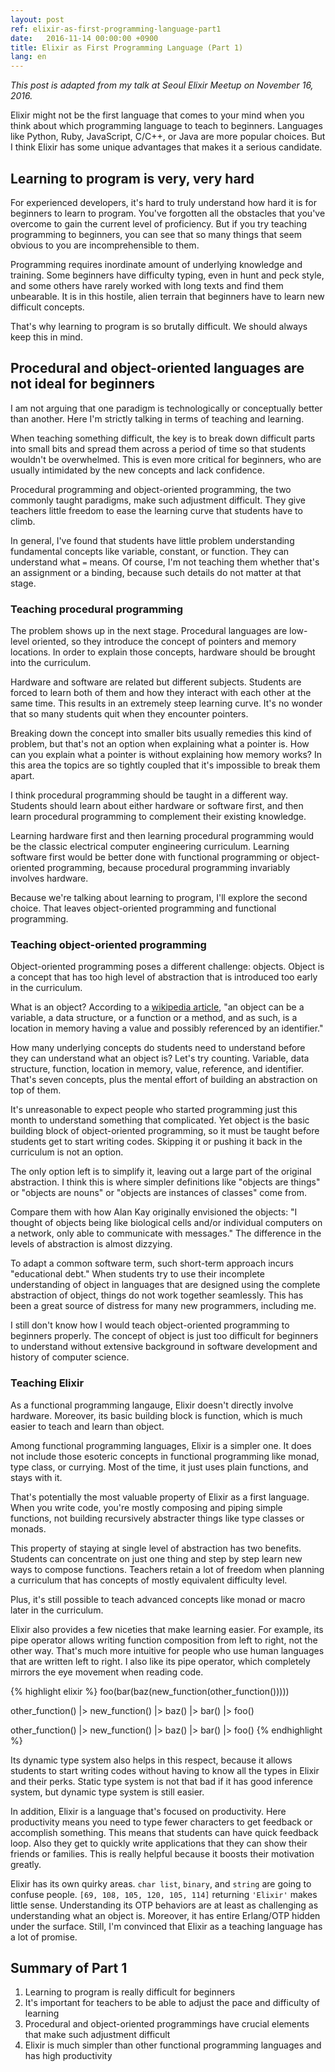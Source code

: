 ```yaml
---
layout: post
ref: elixir-as-first-programming-language-part1
date:   2016-11-14 00:00:00 +0900
title: Elixir as First Programming Language (Part 1)
lang: en
---
```


*This post is adapted from my talk at Seoul Elixir Meetup on November 16, 2016.*

Elixir might not be the first language that comes to your mind when you think about which programming language to teach to beginners. Languages like Python, Ruby, JavaScript, C/C++, or Java are more popular choices. But I think Elixir has some unique advantages that makes it a serious candidate.

## Learning to program is very, very hard

For experienced developers, it's hard to truly understand  how hard it is for beginners to learn to program. You've  forgotten all the obstacles that you've overcome to gain the current level of proficiency. But if you try teaching programming to beginners, you can see that so many things that seem obvious to you are incomprehensible to them.

Programming requires inordinate amount of underlying knowledge and training. Some beginners have difficulty typing, even in hunt and peck style, and some others have rarely worked with long texts and find them unbearable. It is in this hostile, alien terrain that beginners have to learn new difficult concepts.

That's why learning to program is so brutally difficult. We should always keep this in mind.

## Procedural and object-oriented languages are not ideal for beginners

I am not arguing that one paradigm is technologically or conceptually better than another. Here I'm strictly talking in terms of teaching and learning.

When teaching something difficult, the key is to break down difficult parts into small bits and spread them across a period of time so that students wouldn't be overwhelmed. This is even more critical for beginners, who are usually intimidated by the new concepts and lack confidence. 

Procedural programming and object-oriented programming, the two commonly taught paradigms, make such adjustment difficult. They give teachers little freedom to ease the learning curve that students have to climb.

In general, I've found that students have little problem understanding fundamental concepts like variable, constant, or function. They can understand what `=` means. Of course, I'm not teaching them whether that's an assignment or a binding, because such details do not matter at that stage.

### Teaching procedural programming

The problem shows up in the next stage. Procedural languages are low-level oriented, so they introduce the concept of pointers and memory locations. In order to explain those concepts, hardware should be brought into the curriculum. 

Hardware and software are related but different subjects. Students are forced to learn both of them and how they interact with each other at the same time. This results in an extremely steep learning curve. It's no wonder that so many students quit when they encounter pointers.

Breaking down the concept into smaller bits usually remedies this kind of problem, but that's not an option when explaining what a pointer is. How can you explain what a pointer is without explaining how memory works? In this area the topics are so tightly coupled that it's impossible to break them apart.

I think procedural programming should be taught in a different way. Students should learn about either hardware or software first, and then learn procedural programming to complement their existing knowledge. 

Learning hardware first and then learning procedural programming would be the classic electrical computer engineering curriculum. Learning software first would be better done with functional programming or object-oriented programming, because procedural programming invariably involves hardware.

Because we're talking about learning to program, I'll explore the second choice. That leaves object-oriented programming and functional programming.

### Teaching object-oriented programming

Object-oriented programming poses a different challenge: objects. Object is a concept that has too high level of abstraction that is introduced too early in the curriculum. 

What is an object? According to a [wikipedia article](https://www.wikiwand.com/en/Object_(computer_science)), "an object can be a variable, a data structure, or a function or a method, and as such, is a location in memory having a value and possibly referenced by an identifier."

How many underlying concepts do students need to understand before they can understand what an object is? Let's try counting. Variable, data structure, function, location in memory, value, reference, and identifier. That's seven concepts, plus the mental effort of building an abstraction on top of them. 

It's unreasonable to expect people who started programming just this month to understand something that complicated. Yet object is the basic building block of object-oriented programming, so it must be taught before students get to start writing codes. Skipping it or pushing it back in the curriculum is not an option.

The only option left is to simplify it, leaving out a large part of the original abstraction. I think this is where simpler definitions like "objects are things" or "objects are nouns" or "objects are instances of classes" come from.

Compare them with how Alan Kay originally envisioned the objects: "I thought of objects being like biological cells and/or individual computers on a network, only able to communicate with messages." The difference in the levels of abstraction is almost dizzying.

To adapt a common software term, such short-term approach incurs "educational debt." When students try to use their incomplete understanding of object in languages that are designed using the complete abstraction of object, things do not work together seamlessly. This has been a great source of distress for many new programmers, including me.

I still don't know how I would teach object-oriented programming to beginners properly. The concept of object is just too difficult for beginners to understand without extensive background in software development and history of computer science. 

### Teaching Elixir

As a functional programming langauge, Elixir doesn't directly involve hardware. Moreover, its basic building block is function, which is much easier to teach and learn than object. 

Among functional programming languages, Elixir is a simpler one. It does not include those esoteric concepts in functional programming like monad, type class, or currying. Most of the time, it just uses plain functions, and stays with it.

That's potentially the most valuable property of Elixir as a first language. When you write code, you're mostly composing and piping simple functions, not building recursively abstracter things like type classes or monads.

This property of staying at single level of abstraction has two benefits. Students can concentrate on just one thing and step by step learn new ways to compose functions. Teachers retain a lot of freedom when planning a curriculum that has concepts of mostly equivalent difficulty level.

Plus, it's still possible to teach advanced concepts like monad or macro later in the curriculum.

Elixir also provides a few niceties that make learning easier. For example, its pipe operator allows writing  function composition from left to right, not the other way. That's much more intuitive for people who use human languages that are written left to right. I also like its pipe operator, which completely mirrors the eye movement when reading code.

{% highlight elixir %}
foo(bar(baz(new_function(other_function()))))

other_function() |> new_function() |> baz() |> bar() |> foo()

other_function() 
|> new_function() 
|> baz() 
|> bar() 
|> foo()
{% endhighlight %}

Its dynamic type system also helps in this respect, because it allows students to start writing codes without having to know all the types in Elixir and their perks. Static type system is not that bad if it has good inference system, but dynamic type system is still easier.

In addition, Elixir is a language that's focused on productivity. Here productivity means you need to type fewer characters to get feedback or accomplish something. This means that students can have quick feedback loop. Also they get to quickly write applications that they can show their friends or families. This is really helpful because it boosts their motivation greatly.

Elixir has its own quirky areas. `char list`, `binary`, and `string` are going to confuse people. `[69, 108, 105, 120, 105, 114]` returning `'Elixir'` makes little sense. Understanding its OTP behaviors are at least as challenging as understanding what an object is. Moreover, it has entire Erlang/OTP hidden under the surface. Still, I'm convinced that Elixir as a teaching language has a lot of promise.

## Summary of Part 1

1. Learning to program is really difficult for beginners
2. It's important for teachers to be able to adjust the pace and difficulty of learning
3. Procedural and object-oriented programmings have crucial elements that make such adjustment difficult
4. Elixir is much simpler than other functional programming languages and has high productivity